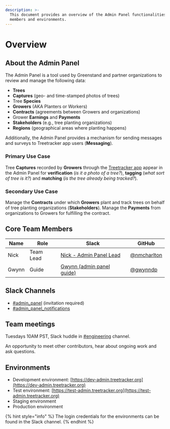 ```yaml
---
description: >-
  This document provides an overview of the Admin Panel functionalities, team
  members and environments.
---
```


# Overview

## About the Admin Panel

The Admin Panel is a tool used by Greenstand and partner organizations to review and manage the following data:

* **Trees**
* **Captures** (geo- and time-stamped photos of trees)
* Tree **Species**
* **Growers** (AKA Planters or Workers)
* **Contracts** (agreements between Growers and organizations)
* Grower **Earnings** and **Payments**
* **Stakeholders** (e.g., tree planting organizations)
* **Regions** (geographical areas where planting happens)

Additionally, the Admin Panel provides a mechanism for sending messages and surveys to Treetracker app users (**Messaging**).

### Primary Use Case

Tree **Captures** recorded by **Growers** through the [Treetracker app](http://127.0.0.1:5000/o/-MXNadx4i6aOZ12XcStA/s/-MXtAguKaWMpiXXl0UDb/) appear in the Admin Panel for **verification** (_is it a photo of a tree?_), **tagging** (_what sort of tree is it?_) and **matching** (_is the tree already being tracked?_).

### Secondary Use Case

Manage the **Contracts** under which **Growers** plant and track trees on behalf of tree planting organizations (**Stakeholders**). Manage the **Payments** from organizations to Growers for fulfilling the contract.

## Core Team Members

| Name  | Role      | Slack                                                               | GitHub                                       |
| ----- | --------- | ------------------------------------------------------------------- | -------------------------------------------- |
| Nick  | Team Lead | [Nick - Admin Panel Lead](https://app.slack.com/team/U0141R1GV96)   | [@nmcharlton](https://github.com/nmcharlton) |
| Gwynn | Guide     | [Gwynn (admin panel guide)](https://app.slack.com/team/U01LG7UU0NP) | [@gwynndp](https://github.com/gwynndp)       |

## Slack Channels

* [#admin\_panel](https://greenstand.slack.com/archives/C8W6GT9MZ) (invitation required)
* [#admin\_panel\_notifications](https://greenstand.slack.com/archives/C01D1GY1NN9)

## Team meetings

Tuesdays 10AM PST, Slack huddle in [#engineering](https://greenstand.slack.com/archives/C7301AENR) channel.

An opportunity to meet other contributors, hear about ongoing work and ask questions.

## Environments

* Development environment: [https://dev-admin.treetracker.org](https://dev-admin.treetracker.org)
* Test environment: [https://test-admin.treetracker.org](https://test-admin.treetracker.org)
* Staging environment
* Production environment

{% hint style="info" %}
The login credentials for the environments can be found in the Slack channel.
{% endhint %}

